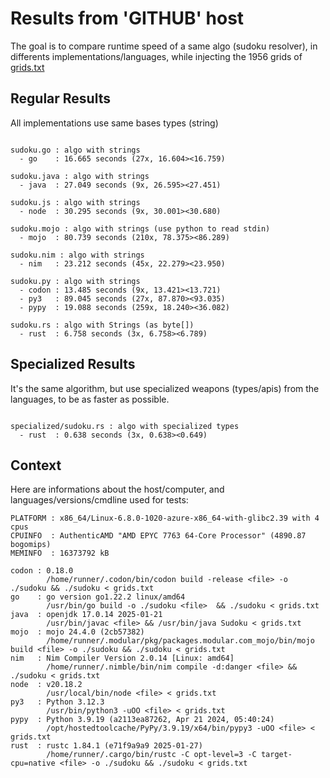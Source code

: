 # Results from 'GITHUB' host

The goal is to compare runtime speed of a same algo (sudoku resolver), in differents implementations/languages, while injecting the 1956 grids of [grids.txt](grids.txt)

## Regular Results

All implementations use same bases types (string)

```

sudoku.go : algo with strings
  - go    : 16.665 seconds (27x, 16.604><16.759)

sudoku.java : algo with strings
  - java  : 27.049 seconds (9x, 26.595><27.451)

sudoku.js : algo with strings
  - node  : 30.295 seconds (9x, 30.001><30.680)

sudoku.mojo : algo with strings (use python to read stdin)
  - mojo  : 80.739 seconds (210x, 78.375><86.289)

sudoku.nim : algo with strings
  - nim   : 23.212 seconds (45x, 22.279><23.950)

sudoku.py : algo with strings
  - codon : 13.485 seconds (9x, 13.421><13.721)
  - py3   : 89.045 seconds (27x, 87.870><93.035)
  - pypy  : 19.088 seconds (259x, 18.240><36.082)

sudoku.rs : algo with Strings (as byte[])
  - rust  : 6.758 seconds (3x, 6.758><6.789)

```

## Specialized Results

It's the same algorithm, but use specialized weapons (types/apis) from the languages, to be as faster as possible.

```

specialized/sudoku.rs : algo with specialized types
  - rust  : 0.638 seconds (3x, 0.638><0.649)

```
## Context

Here are informations about the host/computer, and languages/versions/cmdline used for tests:
```
PLATFORM : x86_64/Linux-6.8.0-1020-azure-x86_64-with-glibc2.39 with 4 cpus
CPUINFO  : AuthenticAMD "AMD EPYC 7763 64-Core Processor" (4890.87 bogomips)
MEMINFO  : 16373792 kB

codon : 0.18.0
        /home/runner/.codon/bin/codon build -release <file> -o ./sudoku && ./sudoku < grids.txt
go    : go version go1.22.2 linux/amd64
        /usr/bin/go build -o ./sudoku <file>  && ./sudoku < grids.txt
java  : openjdk 17.0.14 2025-01-21
        /usr/bin/javac <file> && /usr/bin/java Sudoku < grids.txt
mojo  : mojo 24.4.0 (2cb57382)
        /home/runner/.modular/pkg/packages.modular.com_mojo/bin/mojo build <file> -o ./sudoku && ./sudoku < grids.txt
nim   : Nim Compiler Version 2.0.14 [Linux: amd64]
        /home/runner/.nimble/bin/nim compile -d:danger <file> && ./sudoku < grids.txt
node  : v20.18.2
        /usr/local/bin/node <file> < grids.txt
py3   : Python 3.12.3
        /usr/bin/python3 -uOO <file> < grids.txt
pypy  : Python 3.9.19 (a2113ea87262, Apr 21 2024, 05:40:24)
        /opt/hostedtoolcache/PyPy/3.9.19/x64/bin/pypy3 -uOO <file> < grids.txt
rust  : rustc 1.84.1 (e71f9a9a9 2025-01-27)
        /home/runner/.cargo/bin/rustc -C opt-level=3 -C target-cpu=native <file> -o ./sudoku && ./sudoku < grids.txt

```


